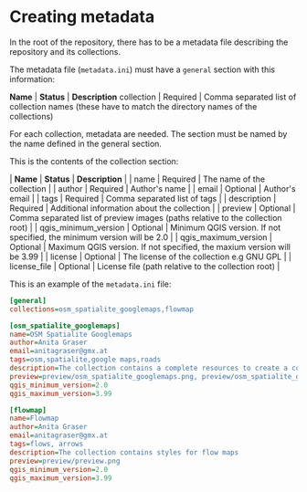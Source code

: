 # Creating metadata

In the root of the repository, there has to be a metadata file describing the repository and its collections.

The metadata file (`metadata.ini`) must have a `general` section with this information:

**Name** | **Status** | **Description**
collection | Required | Comma separated list of collection names
(these have to match the directory names of the collections)

For each collection, metadata are needed. The section must be named by the name defined in the general section.

This is the contents of the collection section:

| **Name** | **Status** | **Description** |
| name | Required | The name of the collection |
| author | Required | Author's name |
| email | Optional | Author's email |
| tags | Required | Comma separated list of tags |
| description | Required | Additional information about the collection |
| preview | Optional | Comma separated list of preview images (paths relative to the collection root) |
| qgis_minimum_version | Optional | Minimum QGIS version. If not specified, the minimum version will be 2.0 |
| qgis_maximum_version | Optional | Maximum QGIS version. If not specified, the maxium version will be 3.99 |
| license | Optional | The license of the collection e.g GNU GPL |
| license_file | Optional | License file (path relative to the collection root) |

This is an example of the `metadata.ini` file:

```ini
[general]
collections=osm_spatialite_googlemaps,flowmap

[osm_spatialite_googlemaps]
name=OSM Spatialite Googlemaps
author=Anita Graser
email=anitagraser@gmx.at
tags=osm,spatialite,google maps,roads
description=The collection contains a complete resources to create a coherent map that looks similar to the old Google Maps style from OSM data in a SpatiaLite database
preview=preview/osm_spatialite_googlemaps.png, preview/osm_spatialite_googlemaps_lines.png
qgis_minimum_version=2.0
qgis_maximum_version=3.99

[flowmap]
name=Flowmap
author=Anita Graser
email=anitagraser@gmx.at
tags=flows, arrows
description=The collection contains styles for flow maps
preview=preview/preview.png
qgis_minimum_version=2.0
qgis_maximum_version=3.99
```
